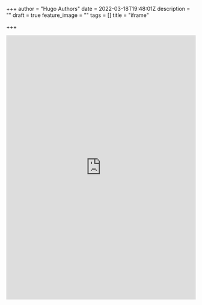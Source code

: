 +++
author = "Hugo Authors"
date = 2022-03-18T19:48:01Z
description = ""
draft = true
feature_image = ""
tags = []
title = "iframe"

+++
<iframe src="https://www.arcgis.com/apps/instant/basic/index.html?appid=fd1183f15e04472c9051e0278ab9c85d" width="100%" height="700px" frameborder="0" allowfullscreen allow="geolocation"></iframe>